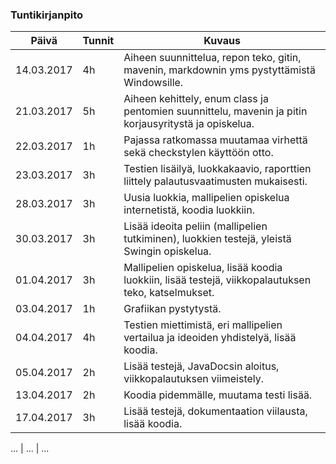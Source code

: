
### Tuntikirjanpito
Päivä | Tunnit | Kuvaus
--------------- | ----- | ------
14.03.2017 | 4h | Aiheen suunnittelua, repon teko, gitin, mavenin, markdownin yms pystyttämistä Windowsille.
21.03.2017 | 5h | Aiheen kehittely, enum class ja pentomien suunnittelu, mavenin ja pitin korjausyritystä ja opiskelua.
22.03.2017 | 1h | Pajassa ratkomassa muutamaa virhettä sekä checkstylen käyttöön otto.
23.03.2017 | 3h | Testien lisäilyä, luokkakaavio, raporttien liittely palautusvaatimusten mukaisesti.
28.03.2017 | 3h | Uusia luokkia, mallipelien opiskelua internetistä, koodia luokkiin.
30.03.2017 | 3h | Lisää ideoita peliin (mallipelien tutkiminen), luokkien testejä, yleistä Swingin opiskelua.
01.04.2017 | 3h | Mallipelien opiskelua, lisää koodia luokkiin, lisää testejä, viikkopalautuksen teko, katselmukset.
03.04.2017 | 1h | Grafiikan pystytystä.
04.04.2017 | 4h | Testien miettimistä, eri mallipelien vertailua ja ideoiden yhdistelyä, lisää koodia.
05.04.2017 | 2h | Lisää testejä, JavaDocsin aloitus, viikkopalautuksen viimeistely.
13.04.2017 | 2h | Koodia pidemmälle, muutama testi lisää.
17.04.2017 | 3h | Lisää testejä, dokumentaation viilausta, lisää koodia.



... | ... | ...